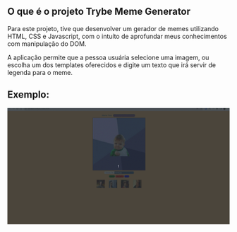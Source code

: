 ## O que é o projeto Trybe Meme Generator

Para este projeto, tive que desenvolver um gerador de memes utilizando HTML, CSS e Javascript, com o intuíto de aprofundar meus conhecimentos com manipulação do DOM. 

A aplicação permite que a pessoa usuária selecione uma imagem, ou escolha um dos templates oferecidos e digite um texto que irá servir de legenda para o meme. 

## Exemplo: 

<img src="assets/exemplo.gif" alt="Exemplo da aplicação" width="600">